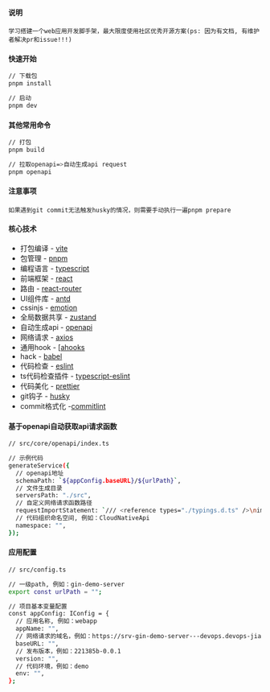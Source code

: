 #### 说明

```
学习搭建一个web应用开发脚手架，最大限度使用社区优秀开源方案(ps: 因为有文档, 有维护者解决pr和issue!!!)
```

#### 快速开始

```bash
// 下载包
pnpm install

// 启动
pnpm dev
```

#### 其他常用命令

```bash
// 打包
pnpm build

// 拉取openapi=>自动生成api request
pnpm openapi
```

#### 注意事项

```
如果遇到git commit无法触发husky的情况，则需要手动执行一遍pnpm prepare
```

#### 核心技术

* 打包编译 - [vite](https://github.com/vitejs/vite)<br>
* 包管理 - [pnpm](https://github.com/pnpm/pnpm)<br>
* 编程语言 - [typescript](https://github.com/microsoft/TypeScript)<br>
* 前端框架 - [react](https://github.com/facebook/react)<br>
* 路由 - [react-router](https://github.com/remix-run/react-router)<br>
* UI组件库 - [antd](https://github.com/ant-design/ant-design)<br>
* cssinjs - [emotion](https://github.com/emotion-js/emotion)<br>
* 全局数据共享 - [zustand](https://github.com/pmndrs/zustand)<br>
* 自动生成api - [openapi](https://github.com/chenshuai2144/openapi2typescript)<br>
* 网络请求 - [axios](https://github.com/axios/axios)<br>
* 通用hook - [[ahooks](https://github.com/alibaba/hooks)<br>
* hack - [babel](https://github.com/babel/babel)<br>
* 代码检查 - [eslint](https://github.com/eslint/eslint)<br>
* ts代码检查插件 - [typescript-eslint](https://github.com/typescript-eslint/typescript-eslint)<br>
* 代码美化 - [prettier](https://github.com/prettier/prettier)<br>
* git钩子 - [husky](https://github.com/typicode/husky)<br>
* commit格式化 -[commitlint](https://github.com/conventional-changelog/commitlint)<br>


#### 基于openapi自动获取api请求函数

```bash
// src/core/openapi/index.ts

// 示例代码
generateService({
  // openapi地址
  schemaPath: `${appConfig.baseURL}/${urlPath}`,
  // 文件生成目录
  serversPath: "./src",
  // 自定义网络请求函数路径
  requestImportStatement: `/// <reference types="./typings.d.ts" />\nimport request from "@request"`,
  // 代码组织命名空间, 例如：CloudNativeApi
  namespace: "",
});

```


#### 应用配置

```bash
// src/config.ts

// 一级path, 例如：gin-demo-server
export const urlPath = "";

// 项目基本变量配置
const appConfig: IConfig = {
  // 应用名称, 例如：webapp
  appName: "",
  // 网络请求的域名，例如：https://srv-gin-demo-server---devops.devops-jiahuayun-dev.rockontrol.com
  baseURL: "",
  // 发布版本，例如：221385b-0.0.1
  version: "",
  // 代码环境，例如：demo
  env: "",
};
```